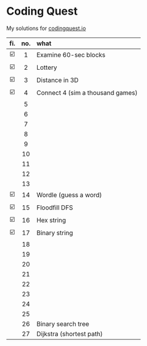 # Coding Quest

My solutions for [codingquest.io](https://codingquest.io/) 

<!-- ![](https://codingquest.io/alien-256x256.png) -->

| fi. | no. | what |
| :----: | :-----: | :--- |
| ☑️      |    1    | Examine 60-sec blocks
| ☑️      |    2    | Lottery
| ☑️      |    3    | Distance in 3D
| ☑️      |    4    | Connect 4 (sim a thousand games)
|        |    5    |      |
|        |    6    |      |
|        |    7    |      |
|        |    8    |      |
|        |    9    |      |
|        |   10    |      |
|        |   11    |      |
|        |   12    |      |
|        |   13    |      |
| ☑️      |   14    | Wordle (guess a word)
| ☑️      |   15    | Floodfill DFS
| ☑️      |   16    | Hex string
| ☑️      |   17    | Binary string 
|        |   18    |      |
|        |   19    |      |
|        |   20    |      |
|        |   21    |      |
|        |   22    |      |
|        |   23    |      |
|        |   24    |      |
|        |   25    |      |
|        |   26    | Binary search tree
|        |   27    | Dijkstra (shortest path)
